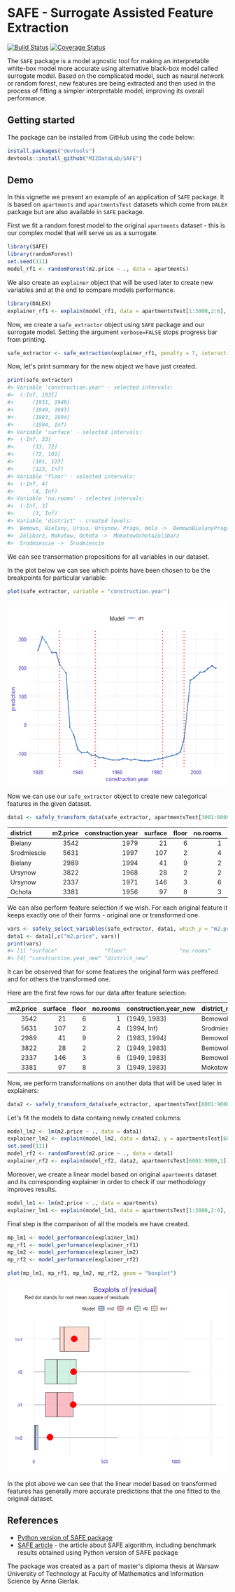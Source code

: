 
SAFE - Surrogate Assisted Feature Extraction
============================================

[![Build Status](https://travis-ci.org/MI2DataLab/SAFE.svg?branch=master)](https://travis-ci.org/MI2DataLab/SAFE) [![Coverage Status](https://codecov.io/gh/MI2DataLab/SAFE/branch/master/graph/badge.svg)](https://codecov.io/gh/MI2DataLab/SAFE)

The `SAFE` package is a model agnostic tool for making an interpretable white-box model more accurate using alternative black-box model called surrogate model. Based on the complicated model, such as neural network or random forest, new features are being extracted and then used in the process of fitting a simpler interpretable model, improving its overall performance.

Getting started
---------------

The package can be installed from GitHub using the code below:

``` r
install.packages("devtools")
devtools::install_github("MI2DataLab/SAFE")
```

Demo
----

In this vignette we present an example of an application of `SAFE` package. It is based on `apartments` and `apartmentsTest` datasets which come from `DALEX` package but are also available in `SAFE` package.

First we fit a random forest model to the original `apartments` dataset - this is our complex model that will serve us as a surrogate.

``` r
library(SAFE)
library(randomForest)
set.seed(111)
model_rf1 <- randomForest(m2.price ~ ., data = apartments)
```

We also create an `explainer` object that will be used later to create new variables and at the end to compare models performance.

``` r
library(DALEX)
explainer_rf1 <- explain(model_rf1, data = apartmentsTest[1:3000,2:6], y = apartmentsTest[1:3000,1], label = "rf1")
```

Now, we create a `safe_extractor` object using `SAFE` package and our surrogate model. Setting the argument `verbose=FALSE` stops progress bar from printing.

``` r
safe_extractor <- safe_extraction(explainer_rf1, penalty = 7, interactions = FALSE, verbose = FALSE)
```

Now, let's print summary for the new object we have just created.

``` r
print(safe_extractor)
#> Variable 'construction.year' - selected intervals:
#>  (-Inf, 1931]
#>      (1931, 1949]
#>      (1949, 1983]
#>      (1983, 1994]
#>      (1994, Inf)
#> Variable 'surface' - selected intervals:
#>  (-Inf, 33]
#>      (33, 72]
#>      (72, 101]
#>      (101, 123]
#>      (123, Inf)
#> Variable 'floor' - selected intervals:
#>  (-Inf, 4]
#>      (4, Inf)
#> Variable 'no.rooms' - selected intervals:
#>  (-Inf, 3]
#>      (3, Inf)
#> Variable 'district' - created levels:
#>  Bemowo, Bielany, Ursus, Ursynow, Praga, Wola ->  BemowoBielanyPragaUrsusUrsynowWola 
#>  Zoliborz, Mokotow, Ochota ->  MokotowOchotaZoliborz 
#>  Srodmiescie ->  Srodmiescie
```

We can see transormation propositions for all variables in our dataset.

In the plot below we can see which points have been chosen to be the breakpoints for particular variable:

``` r
plot(safe_extractor, variable = "construction.year")
```

![](README_files/figure-markdown_github/unnamed-chunk-6-1.png)

Now we can use our `safe_extractor` object to create new categorical features in the given dataset.

``` r
data1 <- safely_transform_data(safe_extractor, apartmentsTest[3001:6000,], verbose = FALSE)
```

| district    |  m2.price|  construction.year|  surface|  floor|  no.rooms| construction.year\_new | surface\_new | floor\_new | no.rooms\_new | district\_new                      |
|:------------|---------:|------------------:|--------:|------:|---------:|:-----------------------|:-------------|:-----------|:--------------|:-----------------------------------|
| Bielany     |      3542|               1979|       21|      6|         1| (1949, 1983\]          | (-Inf, 33\]  | (4, Inf)   | (-Inf, 3\]    | BemowoBielanyPragaUrsusUrsynowWola |
| Srodmiescie |      5631|               1997|      107|      2|         4| (1994, Inf)            | (101, 123\]  | (-Inf, 4\] | (3, Inf)      | Srodmiescie                        |
| Bielany     |      2989|               1994|       41|      9|         2| (1983, 1994\]          | (33, 72\]    | (4, Inf)   | (-Inf, 3\]    | BemowoBielanyPragaUrsusUrsynowWola |
| Ursynow     |      3822|               1968|       28|      2|         2| (1949, 1983\]          | (-Inf, 33\]  | (-Inf, 4\] | (-Inf, 3\]    | BemowoBielanyPragaUrsusUrsynowWola |
| Ursynow     |      2337|               1971|      146|      3|         6| (1949, 1983\]          | (123, Inf)   | (-Inf, 4\] | (3, Inf)      | BemowoBielanyPragaUrsusUrsynowWola |
| Ochota      |      3381|               1956|       97|      8|         3| (1949, 1983\]          | (72, 101\]   | (4, Inf)   | (-Inf, 3\]    | MokotowOchotaZoliborz              |

We can also perform feature selection if we wish. For each original feature it keeps exactly one of their forms - original one or transformed one.

``` r
vars <- safely_select_variables(safe_extractor, data1, which_y = "m2.price", verbose = FALSE)
data1 <- data1[,c("m2.price", vars)]
print(vars)
#> [1] "surface"               "floor"                 "no.rooms"             
#> [4] "construction.year_new" "district_new"
```

It can be observed that for some features the original form was preffered and for others the transformed one.

Here are the first few rows for our data after feature selection:

|  m2.price|  surface|  floor|  no.rooms| construction.year\_new | district\_new                      |
|---------:|--------:|------:|---------:|:-----------------------|:-----------------------------------|
|      3542|       21|      6|         1| (1949, 1983\]          | BemowoBielanyPragaUrsusUrsynowWola |
|      5631|      107|      2|         4| (1994, Inf)            | Srodmiescie                        |
|      2989|       41|      9|         2| (1983, 1994\]          | BemowoBielanyPragaUrsusUrsynowWola |
|      3822|       28|      2|         2| (1949, 1983\]          | BemowoBielanyPragaUrsusUrsynowWola |
|      2337|      146|      3|         6| (1949, 1983\]          | BemowoBielanyPragaUrsusUrsynowWola |
|      3381|       97|      8|         3| (1949, 1983\]          | MokotowOchotaZoliborz              |

Now, we perform transformations on another data that will be used later in explainers:

``` r
data2 <- safely_transform_data(safe_extractor, apartmentsTest[6001:9000,], verbose = FALSE)[,c("m2.price", vars)]
```

Let's fit the models to data containg newly created columns:

``` r
model_lm2 <- lm(m2.price ~ ., data = data1)
explainer_lm2 <- explain(model_lm2, data = data2, y = apartmentsTest[6001:9000,1], label = "lm2")
set.seed(111)
model_rf2 <- randomForest(m2.price ~ ., data = data1)
explainer_rf2 <- explain(model_rf2, data2, apartmentsTest[6001:9000,1], label = "rf2")
```

Moreover, we create a linear model based on original `apartments` dataset and its corresponding explainer in order to check if our methodology improves results.

``` r
model_lm1 <- lm(m2.price ~ ., data = apartments)
explainer_lm1 <- explain(model_lm1, data = apartmentsTest[1:3000,2:6], y = apartmentsTest[1:3000,1], label = "lm1")
```

Final step is the comparison of all the models we have created.

``` r
mp_lm1 <- model_performance(explainer_lm1)
mp_rf1 <- model_performance(explainer_rf1)
mp_lm2 <- model_performance(explainer_lm2)
mp_rf2 <- model_performance(explainer_rf2)
```

``` r
plot(mp_lm1, mp_rf1, mp_lm2, mp_rf2, geom = "boxplot")
```

![](README_files/figure-markdown_github/unnamed-chunk-15-1.png)

In the plot above we can see that the linear model based on transformed features has generally more accurate predictions that the one fitted to the original dataset.

References
----------

-   [Python version of SAFE package](https://github.com/ModelOriented/SAFE)
-   [SAFE article](https://arxiv.org/abs/1902.11035) - the article about SAFE algorithm, including benchmark results obtained using Python version of SAFE package

The package was created as a part of master's diploma thesis at Warsaw University of Technology at Faculty of Mathematics and Information Science by Anna Gierlak.
